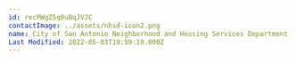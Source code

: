 ```yaml
---
id: recPWgZ5q0uBqJVJC
contactImage: ../assets/nhsd-icon2.png
name: City of San Antonio Neighborhood and Housing Services Department
Last Modified: 2022-05-03T19:59:19.000Z
---
```

